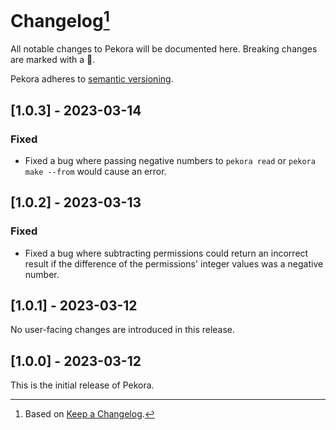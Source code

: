 # Changelog[^1]

All notable changes to Pekora will be documented here. Breaking changes are marked with a 🚩.

Pekora adheres to [semantic versioning](https://semver.org/spec/v2.0.0.html).

## <a name="1-0-3">[1.0.3] - 2023-03-14</a>

### Fixed

- Fixed a bug where passing negative numbers to `pekora read` or `pekora make --from` would cause an error.

## <a name="1-0-2">[1.0.2] - 2023-03-13</a>

### Fixed

- Fixed a bug where subtracting permissions could return an incorrect result if the difference of the permissions'
  integer values was a negative number.

## <a name="1-0-1">[1.0.1] - 2023-03-12</a>

No user-facing changes are introduced in this release.

## <a name="1-0-0">[1.0.0] - 2023-03-12</a>

This is the initial release of Pekora.

[^1]: Based on [Keep a Changelog](https://keepachangelog.com).
